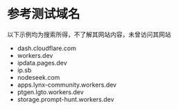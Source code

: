# 参考测试域名
以下示例均为搜索所得，不了解其网站内容，未曾访问其网站
- dash.cloudflare.com
- workers.dev
- ipdata.pages.dev
- ip.sb
- nodeseek.com
- apps.lynx-community.workers.dev
- ptgen.lgto.workers.dev
- storage.prompt-hunt.workers.dev

